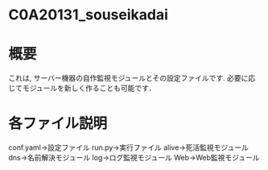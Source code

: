 # C0A20131_souseikadai

# 概要
これは, サーバー機器の自作監視モジュールとその設定ファイルです. 必要に応じてモジュールを新しく作ることも可能です．

# 各ファイル説明
conf.yaml→設定ファイル
run.py→実行ファイル
alive→死活監視モジュール
dns→名前解決モジュール
log→ログ監視モジュール
Web→Web監視モジュール

